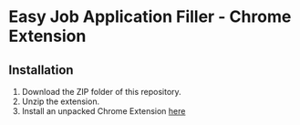 # Easy Job Application Filler - Chrome Extension

## Installation
1. Download the ZIP folder of this repository.
2. Unzip the extension. 
3. Install an unpacked Chrome Extension [here](https://webkul.com/blog/how-to-install-the-unpacked-extension-in-chrome/)

